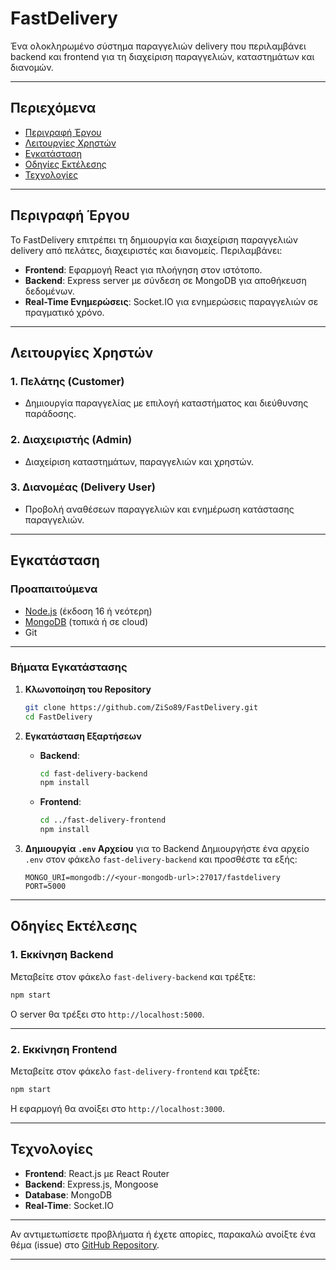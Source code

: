 # **FastDelivery**

Ένα ολοκληρωμένο σύστημα παραγγελιών delivery που περιλαμβάνει backend και frontend για τη διαχείριση παραγγελιών, καταστημάτων και διανομών.

---

## **Περιεχόμενα**
- [Περιγραφή Έργου](#περιγραφή-έργου)
- [Λειτουργίες Χρηστών](#λειτουργίες-χρηστών)
- [Εγκατάσταση](#εγκατάσταση)
- [Οδηγίες Εκτέλεσης](#οδηγίες-εκτέλεσης)
- [Τεχνολογίες](#τεχνολογίες)

---

## **Περιγραφή Έργου**
Το FastDelivery επιτρέπει τη δημιουργία και διαχείριση παραγγελιών delivery από πελάτες, διαχειριστές και διανομείς. Περιλαμβάνει:
- **Frontend**: Εφαρμογή React για πλοήγηση στον ιστότοπο.
- **Backend**: Express server με σύνδεση σε MongoDB για αποθήκευση δεδομένων.
- **Real-Time Ενημερώσεις**: Socket.IO για ενημερώσεις παραγγελιών σε πραγματικό χρόνο.

---

## **Λειτουργίες Χρηστών**
### **1. Πελάτης (Customer)**
- Δημιουργία παραγγελίας με επιλογή καταστήματος και διεύθυνσης παράδοσης.

### **2. Διαχειριστής (Admin)**
- Διαχείριση καταστημάτων, παραγγελιών και χρηστών.

### **3. Διανομέας (Delivery User)**
- Προβολή αναθέσεων παραγγελιών και ενημέρωση κατάστασης παραγγελιών.

---

## **Εγκατάσταση**

### **Προαπαιτούμενα**
- [Node.js](https://nodejs.org/) (έκδοση 16 ή νεότερη)
- [MongoDB](https://www.mongodb.com/) (τοπικά ή σε cloud)
- Git

---

### **Βήματα Εγκατάστασης**
1. **Κλωνοποίηση του Repository**
   ```bash
   git clone https://github.com/ZiSo89/FastDelivery.git
   cd FastDelivery
   ```

2. **Εγκατάσταση Εξαρτήσεων**
   - **Backend**:
     ```bash
     cd fast-delivery-backend
     npm install
     ```
   - **Frontend**:
     ```bash
     cd ../fast-delivery-frontend
     npm install
     ```

3. **Δημιουργία `.env` Αρχείου** για το Backend
   Δημιουργήστε ένα αρχείο `.env` στον φάκελο `fast-delivery-backend` και προσθέστε τα εξής:
   ```
   MONGO_URI=mongodb://<your-mongodb-url>:27017/fastdelivery
   PORT=5000
   ```

---

## **Οδηγίες Εκτέλεσης**

### **1. Εκκίνηση Backend**
Μεταβείτε στον φάκελο `fast-delivery-backend` και τρέξτε:
```bash
npm start
```
Ο server θα τρέξει στο `http://localhost:5000`.

---

### **2. Εκκίνηση Frontend**
Μεταβείτε στον φάκελο `fast-delivery-frontend` και τρέξτε:
```bash
npm start
```
Η εφαρμογή θα ανοίξει στο `http://localhost:3000`.

---

## **Τεχνολογίες**
- **Frontend**: React.js με React Router
- **Backend**: Express.js, Mongoose
- **Database**: MongoDB
- **Real-Time**: Socket.IO

---

Αν αντιμετωπίσετε προβλήματα ή έχετε απορίες, παρακαλώ ανοίξτε ένα θέμα (issue) στο [GitHub Repository](https://github.com/ZiSo89/FastDelivery/issues).

--- 